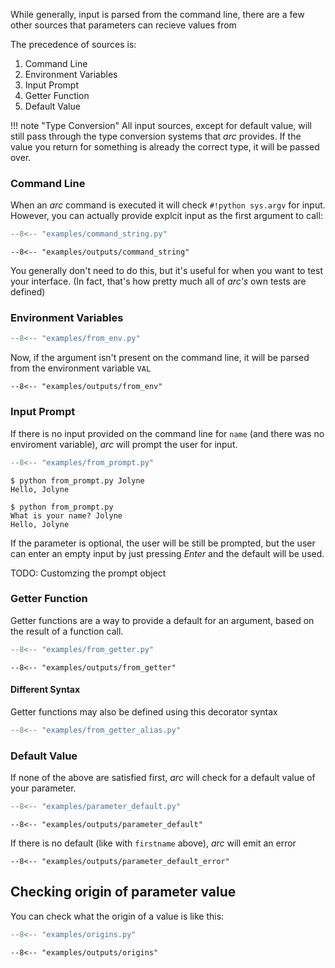 While generally, input is parsed from the command line, there are a few other sources that parameters can recieve values from

The precedence of sources is:

1. Command Line
2. Environment Variables
3. Input Prompt
4. Getter Function
5. Default Value

!!! note "Type Conversion"
    All input sources, except for default value, will still pass through the type
    conversion systems that *arc* provides. If the value you return for something
    is already the correct type, it will be passed over.

### Command Line
When an *arc* command is executed it will check `#!python sys.argv` for input. However, you can actually provide explcit input as the first argument to call:

```py title="examples/command_string.py"
--8<-- "examples/command_string.py"
```

```console
--8<-- "examples/outputs/command_string"
```
You generally don't need to do this, but it's useful for when you want to test your interface. (In fact, that's how pretty much all of *arc's* own tests are defined)


### Environment Variables
```py title="examples/from_env.py"
--8<-- "examples/from_env.py"
```
Now, if the argument isn't present on the command line, it will be parsed from the environment variable `VAL`
```console
--8<-- "examples/outputs/from_env"
```

### Input Prompt
If there is no input provided on the command line for `name` (and there was no enviroment variable), *arc* will prompt the user for input.
```py title="examples/from_prompt.py"
--8<-- "examples/from_prompt.py"
```
```console
$ python from_prompt.py Jolyne
Hello, Jolyne

$ python from_prompt.py
What is your name? Jolyne
Hello, Jolyne
```
If the parameter is optional, the user will be still be prompted, but the user can enter an empty input by just pressing *Enter* and the default will be used.

TODO: Customzing the prompt object

### Getter Function
Getter functions are a way to provide a default for an argument, based on the result of a function call.
```py title="examples/from_getter.py"
--8<-- "examples/from_getter.py"
```

```console
--8<-- "examples/outputs/from_getter"
```

#### Different Syntax
Getter functions may also be defined using this decorator syntax
```py title="examples/from_getter_alias.py"
--8<-- "examples/from_getter_alias.py"
```

### Default Value
If none of the above are satisfied first, *arc* will check for a default value of your parameter.

```py title="examples/parameter_default.py"
--8<-- "examples/parameter_default.py"
```

```console
--8<-- "examples/outputs/parameter_default"
```

If there is no default (like with `firstname` above), *arc* will emit an error
```console
--8<-- "examples/outputs/parameter_default_error"
```

## Checking origin of parameter value
You can check what the origin of a value is like this:

```py title="examples/origins.py"
--8<-- "examples/origins.py"
```

```console
--8<-- "examples/outputs/origins"
```
